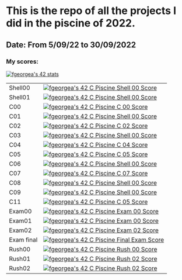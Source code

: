# This is the repo of all the projects I did in the piscine of 2022. 

## Date: From 5/09/22 to 30/09/2022

### My scores:

<a href="https://github.com/JaeSeoKim/badge42"><img src="https://badge42.vercel.app/api/v2/cl9wz0yjx00400fmj9wvknyyb/stats?cursusId=9&coalitionId=piscine" alt="fgeorgea's 42 stats" /></a>

<table>
        <thead>
          </thead>
          <tbody>
        <tr>
          <td>Shell00</td>
          <td><a href="https://github.com/JaeSeoKim/badge42"><img src="https://badge42.vercel.app/api/v2/cl9wz0yjx00400fmj9wvknyyb/project/2766393" alt="fgeorgea's 42 C Piscine Shell 00 Score" /></a></td>
        </tr>
        <tr>
          <td>Shell01</td>
          <td><a href="https://github.com/JaeSeoKim/badge42"><img src="https://badge42.vercel.app/api/v2/cl9wz0yjx00400fmj9wvknyyb/project/2766393" alt="fgeorgea's 42 C Piscine Shell 00 Score" /></a></td>
        </tr>
        <tr>
          <td>C00</td>
          <td><a href="https://github.com/JaeSeoKim/badge42"><img src="https://badge42.vercel.app/api/v2/cl9wz0yjx00400fmj9wvknyyb/project/2770429" alt="fgeorgea's 42 C Piscine C 00 Score" /></a></td>
        </tr>
        <tr>
          <td>C01</td>
          <td><a href="https://github.com/JaeSeoKim/badge42"><img src="https://badge42.vercel.app/api/v2/cl9wz0yjx00400fmj9wvknyyb/project/2766393" alt="fgeorgea's 42 C Piscine Shell 00 Score" /></a></td>
        </tr>
        <tr>
          <td>C02</td>
          <td><a href="https://github.com/JaeSeoKim/badge42"><img src="https://badge42.vercel.app/api/v2/cl9wz0yjx00400fmj9wvknyyb/project/2775896" alt="fgeorgea's 42 C Piscine C 02 Score" /></a></td>
        </tr>
        <tr>
          <td>C03</td>
          <td><a href="https://github.com/JaeSeoKim/badge42"><img src="https://badge42.vercel.app/api/v2/cl9wz0yjx00400fmj9wvknyyb/project/2766393" alt="fgeorgea's 42 C Piscine Shell 00 Score" /></a></td>
        </tr>
        <tr>
          <td>C04</td>
          <td><a href="https://github.com/JaeSeoKim/badge42"><img src="https://badge42.vercel.app/api/v2/cl9wz0yjx00400fmj9wvknyyb/project/2784771" alt="fgeorgea's 42 C Piscine C 04 Score" /></a></td>
        </tr>
        <tr>
          <td>C05</td>
          <td><a href="https://github.com/JaeSeoKim/badge42"><img src="https://badge42.vercel.app/api/v2/cl9wz0yjx00400fmj9wvknyyb/project/2791080" alt="fgeorgea's 42 C Piscine C 05 Score" /></a></td>
        </tr>
        <tr>
          <td>C06</td>
          <td><a href="https://github.com/JaeSeoKim/badge42"><img src="https://badge42.vercel.app/api/v2/cl9wz0yjx00400fmj9wvknyyb/project/2766393" alt="fgeorgea's 42 C Piscine Shell 00 Score" /></a></td>
        </tr>
        <tr>
          <td>C07</td>
          <td><a href="https://github.com/JaeSeoKim/badge42"><img src="https://badge42.vercel.app/api/v2/cl9wz0yjx00400fmj9wvknyyb/project/2795098" alt="fgeorgea's 42 C Piscine C 07 Score" /></a></td>
        </tr>
        <tr>
          <td>C08</td>
          <td><a href="https://github.com/JaeSeoKim/badge42"><img src="https://badge42.vercel.app/api/v2/cl9wz0yjx00400fmj9wvknyyb/project/2766393" alt="fgeorgea's 42 C Piscine Shell 00 Score" /></a></td>
        </tr>
        <tr>
          <td>C09</td>
          <td><a href="https://github.com/JaeSeoKim/badge42"><img src="https://badge42.vercel.app/api/v2/cl9wz0yjx00400fmj9wvknyyb/project/2766393" alt="fgeorgea's 42 C Piscine Shell 00 Score" /></a></td>
        </tr>
        <tr>
          <td>C11</td>
          <td><a href="https://github.com/JaeSeoKim/badge42"><img src="https://badge42.vercel.app/api/v2/cl9wz0yjx00400fmj9wvknyyb/project/2791080" alt="fgeorgea's 42 C Piscine C 05 Score" /></a></td>
        </tr>
        <tr>
          <td>Exam00</td>
          <td><a href="https://github.com/JaeSeoKim/badge42"><img src="https://badge42.vercel.app/api/v2/cl9wz0yjx00400fmj9wvknyyb/project/2770477" alt="fgeorgea's 42 C Piscine Exam 00 Score" /></a></td>
        </tr>
        <tr>
          <td>Exam01</td>
          <td><a href="https://github.com/JaeSeoKim/badge42"><img src="https://badge42.vercel.app/api/v2/cl9wz0yjx00400fmj9wvknyyb/project/2770477" alt="fgeorgea's 42 C Piscine Exam 00 Score" /></a></td>
        </tr>
        <tr>
          <td>Exam02</td>
          <td><a href="https://github.com/JaeSeoKim/badge42"><img src="https://badge42.vercel.app/api/v2/cl9wz0yjx00400fmj9wvknyyb/project/2797231" alt="fgeorgea's 42 C Piscine Exam 02 Score" /></a></td>
        </tr>
        <tr>
          <td>Exam final</td>
          <td><a href="https://github.com/JaeSeoKim/badge42"><img src="https://badge42.vercel.app/api/v2/cl9wz0yjx00400fmj9wvknyyb/project/2810900" alt="fgeorgea's 42 C Piscine Final Exam Score" /></a></td>
        </tr>
        <tr>
          <td>Rush00</td>
          <td><a href="https://github.com/JaeSeoKim/badge42"><img src="https://badge42.vercel.app/api/v2/cl9wz0yjx00400fmj9wvknyyb/project/2774508" alt="fgeorgea's 42 C Piscine Rush 00 Score" /></a></td>
        </tr>
        <tr>
          <td>Rush01</td>
          <td><a href="https://github.com/JaeSeoKim/badge42"><img src="https://badge42.vercel.app/api/v2/cl9wz0yjx00400fmj9wvknyyb/project/2799683" alt="fgeorgea's 42 C Piscine Rush 02 Score" /></a></td>
        </tr>
        <tr>
          <td>Rush02</td>
          <td><a href="https://github.com/JaeSeoKim/badge42"><img src="https://badge42.vercel.app/api/v2/cl9wz0yjx00400fmj9wvknyyb/project/2799683" alt="fgeorgea's 42 C Piscine Rush 02 Score" /></a></td>
        </tr>
    </tbody>
  </table>
